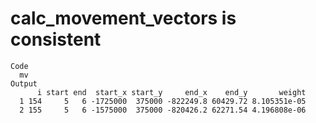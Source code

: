 # calc_movement_vectors is consistent

    Code
      mv
    Output
          i start end  start_x start_y     end_x    end_y       weight
      1 154     5   6 -1725000  375000 -822249.8 60429.72 8.105351e-05
      2 155     5   6 -1575000  375000 -820426.2 62271.54 4.196808e-06


